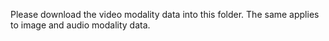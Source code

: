 Please download the video modality data into this folder. The same applies to image and audio modality data.

